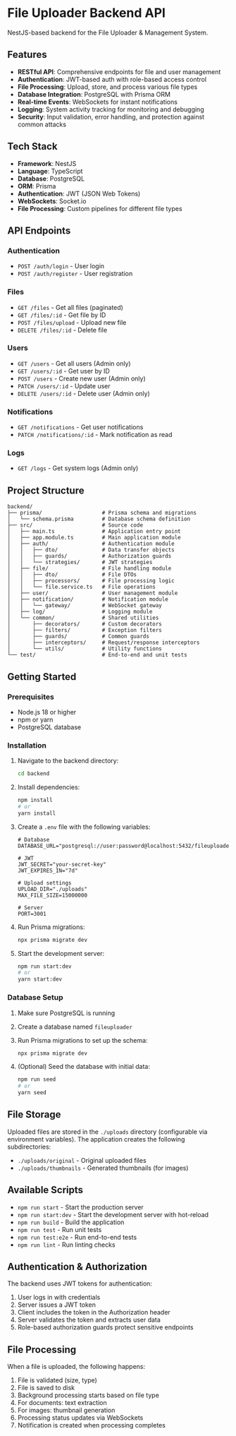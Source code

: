 # File Uploader Backend API

NestJS-based backend for the File Uploader & Management System.

## Features

- **RESTful API**: Comprehensive endpoints for file and user management
- **Authentication**: JWT-based auth with role-based access control
- **File Processing**: Upload, store, and process various file types
- **Database Integration**: PostgreSQL with Prisma ORM
- **Real-time Events**: WebSockets for instant notifications
- **Logging**: System activity tracking for monitoring and debugging
- **Security**: Input validation, error handling, and protection against common attacks

## Tech Stack

- **Framework**: NestJS
- **Language**: TypeScript
- **Database**: PostgreSQL
- **ORM**: Prisma
- **Authentication**: JWT (JSON Web Tokens)
- **WebSockets**: Socket.io
- **File Processing**: Custom pipelines for different file types

## API Endpoints

### Authentication

- `POST /auth/login` - User login
- `POST /auth/register` - User registration

### Files

- `GET /files` - Get all files (paginated)
- `GET /files/:id` - Get file by ID
- `POST /files/upload` - Upload new file
- `DELETE /files/:id` - Delete file

### Users

- `GET /users` - Get all users (Admin only)
- `GET /users/:id` - Get user by ID
- `POST /users` - Create new user (Admin only)
- `PATCH /users/:id` - Update user
- `DELETE /users/:id` - Delete user (Admin only)

### Notifications

- `GET /notifications` - Get user notifications
- `PATCH /notifications/:id` - Mark notification as read

### Logs

- `GET /logs` - Get system logs (Admin only)

## Project Structure

```
backend/
├── prisma/                   # Prisma schema and migrations
│   └── schema.prisma         # Database schema definition
├── src/                      # Source code
│   ├── main.ts               # Application entry point
│   ├── app.module.ts         # Main application module
│   ├── auth/                 # Authentication module
│   │   ├── dto/              # Data transfer objects
│   │   ├── guards/           # Authorization guards
│   │   └── strategies/       # JWT strategies
│   ├── file/                 # File handling module
│   │   ├── dto/              # File DTOs
│   │   ├── processors/       # File processing logic
│   │   └── file.service.ts   # File operations
│   ├── user/                 # User management module
│   ├── notification/         # Notification module
│   │   └── gateway/          # WebSocket gateway
│   ├── log/                  # Logging module
│   └── common/               # Shared utilities
│       ├── decorators/       # Custom decorators
│       ├── filters/          # Exception filters
│       ├── guards/           # Common guards
│       ├── interceptors/     # Request/response interceptors
│       └── utils/            # Utility functions
└── test/                     # End-to-end and unit tests
```

## Getting Started

### Prerequisites

- Node.js 18 or higher
- npm or yarn
- PostgreSQL database

### Installation

1. Navigate to the backend directory:

   ```bash
   cd backend
   ```

2. Install dependencies:

   ```bash
   npm install
   # or
   yarn install
   ```

3. Create a `.env` file with the following variables:

   ```
   # Database
   DATABASE_URL="postgresql://user:password@localhost:5432/fileuploader"

   # JWT
   JWT_SECRET="your-secret-key"
   JWT_EXPIRES_IN="7d"

   # Upload settings
   UPLOAD_DIR="./uploads"
   MAX_FILE_SIZE=15000000

   # Server
   PORT=3001
   ```

4. Run Prisma migrations:

   ```bash
   npx prisma migrate dev
   ```

5. Start the development server:
   ```bash
   npm run start:dev
   # or
   yarn start:dev
   ```

### Database Setup

1. Make sure PostgreSQL is running
2. Create a database named `fileuploader`
3. Run Prisma migrations to set up the schema:

   ```bash
   npx prisma migrate dev
   ```

4. (Optional) Seed the database with initial data:
   ```bash
   npm run seed
   # or
   yarn seed
   ```

## File Storage

Uploaded files are stored in the `./uploads` directory (configurable via environment variables). The application creates the following subdirectories:

- `./uploads/original` - Original uploaded files
- `./uploads/thumbnails` - Generated thumbnails (for images)

## Available Scripts

- `npm run start` - Start the production server
- `npm run start:dev` - Start the development server with hot-reload
- `npm run build` - Build the application
- `npm run test` - Run unit tests
- `npm run test:e2e` - Run end-to-end tests
- `npm run lint` - Run linting checks

## Authentication & Authorization

The backend uses JWT tokens for authentication:

1. User logs in with credentials
2. Server issues a JWT token
3. Client includes the token in the Authorization header
4. Server validates the token and extracts user data
5. Role-based authorization guards protect sensitive endpoints

## File Processing

When a file is uploaded, the following happens:

1. File is validated (size, type)
2. File is saved to disk
3. Background processing starts based on file type
4. For documents: text extraction
5. For images: thumbnail generation
6. Processing status updates via WebSockets
7. Notification is created when processing completes
